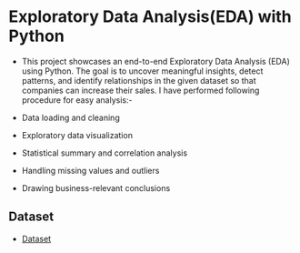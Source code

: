 # Exploratory Data Analysis(EDA) with Python
- This project showcases an end-to-end Exploratory Data Analysis (EDA) using Python. The goal is to uncover meaningful insights, detect patterns, and identify relationships in the given dataset so that companies can increase their sales.
I have performed following procedure for easy analysis:-

- Data loading and cleaning

- Exploratory data visualization

- Statistical summary and correlation analysis

- Handling missing values and outliers

- Drawing business-relevant conclusions
## Dataset
- <a href="https://github.com/NLL369/Mobile-Phone-Sales-Analysis/blob/main/Business%20Intel_Phone%20Sales_Prep%20with%20Calendar%20Table.xlsx">Dataset</a>

